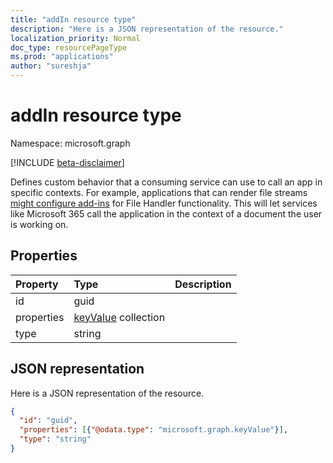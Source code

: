 ```yaml
---
title: "addIn resource type"
description: "Here is a JSON representation of the resource."
localization_priority: Normal
doc_type: resourcePageType
ms.prod: "applications"
author: "sureshja"
---
```


# addIn resource type

Namespace: microsoft.graph

[!INCLUDE [beta-disclaimer](../../includes/beta-disclaimer.md)]

Defines custom behavior that a consuming service can use to call an app in specific contexts. For example, applications that can render file streams [might configure add-ins](/onedrive/developer/file-handlers/?view=odsp-graph-online) for File Handler functionality. This will let services like Microsoft 365 call the application in the context of a document the user is working on.

## Properties
| Property	   | Type	|Description|
|:---------------|:--------|:----------|
|id|guid||
|properties|[keyValue](keyvalue.md) collection||
|type|string||

## JSON representation

Here is a JSON representation of the resource.

<!-- {
  "blockType": "resource",
  "optionalProperties": [

  ],
  "@odata.type": "microsoft.graph.addIn"
}-->

```json
{
  "id": "guid",
  "properties": [{"@odata.type": "microsoft.graph.keyValue"}],
  "type": "string"
}

```

<!-- uuid: 8fcb5dbc-d5aa-4681-8e31-b001d5168d79
2015-10-25 14:57:30 UTC -->
<!--
{
  "type": "#page.annotation",
  "description": "addIn resource",
  "keywords": "",
  "section": "documentation",
  "tocPath": "",
  "suppressions": []
}
-->
